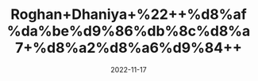 ---
title: 'Roghan+Dhaniya+%22++%d8%af%da%be%d9%86%db%8c%d8%a7+%d8%a2%d8%a6%d9%84++'
date: '2022-11-17' 
metatag: '' 
inventory: '0' 
draft: false 
# meta description 
shortDescripton: 'Coriander++Oil++has+potentially+antiseptic%2c+antifungal%2c+and+detoxifying+properties%2c+it%27s+an+option+for+soothing+eczema%2c+fungal+infections%2c+and+allergic+reactions+on+your+skin.'
description: 'Oil+%22+%d8%b1%d9%88%d8%ba%d9%86+%22+%d8%aa%db%8c%d9%84'
longdescription: ''
tags: ''
brand: ''
subCategory: ''
unit: '50 ml-Pk'
sellCount: '0'
featured: True
# product Price
price: '80.0'
# Product Short Description
shortDescription: 'Coriander++Oil++has+potentially+antiseptic%2c+antifungal%2c+and+detoxifying+properties%2c+it%27s+an+option+for+soothing+eczema%2c+fungal+infections%2c+and+allergic+reactions+on+your+skin.'
productID: '6164F412-2243-ED11-996A-005056B3A416'
type: 'products'
category: 'Oil+%22+%d8%b1%d9%88%d8%ba%d9%86+%22+%d8%aa%db%8c%d9%84' 
thumnailproduct: 'https://eraconnect.blob.core.windows.net/product-images/aminsaddiquidawakhana/b8800f38-52b1-495c-b68b-0937473f9070.webp' 
images:
  - image: 'https://eraconnect.blob.core.windows.net/product-images/aminsaddiquidawakhana/b8800f38-52b1-495c-b68b-0937473f9070.webp'  
Variants:
---